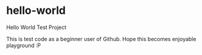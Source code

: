 # hello-world
Hello World Test Project

This is test code as a beginner user of Github.
Hope this becomes enjoyable playground :P
